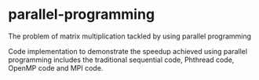 # parallel-programming
The problem of matrix multiplication tackled by using parallel programming

Code implementation to demonstrate the speedup achieved using parallel programming includes the traditional sequential code, Phthread code, OpenMP code and MPI code.
